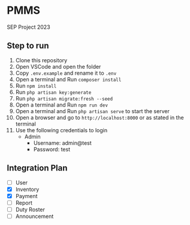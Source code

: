 # PMMS
SEP Project 2023

## Step to run
1. Clone this repository
2. Open VSCode and open the folder
3. Copy `.env.example` and rename it to `.env`
4. Open a terminal and Run `composer install`
5. Run `npm install`
6. Run `php artisan key:generate`
7. Run `php artisan migrate:fresh --seed`
8. Open a terminal and Run `npm run dev` 
9. Open a terminal and Run `php artisan serve` to start the server
10. Open a browser and go to `http://localhost:8000` or as stated in the terminal
11. Use the following credentials to login
    - Admin
        - Username: admin@test
        - Password: test

## Integration Plan
- [ ] User
- [x] Inventory
- [x] Payment
- [ ] Report
- [ ] Duty Roster
- [ ] Announcement